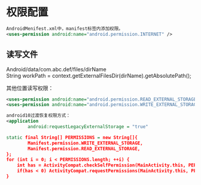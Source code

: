 # 权限配置

```xml
AndroidMenifest.xml中，manifest标签内添加权限。
<uses-permission android:name="android.permission.INTERNET" />
```

## 读写文件

Android/data/com.abc.def/files/dirName  
String workPath = context.getExternalFilesDir(dirName).getAbsolutePath();

其他位置读写权限：  
```xml
<uses-permission android:name="android.permission.READ_EXTERNAL_STORAGE"></uses-permission>
<uses-permission android:name="android.permission.WRITE_EXTERNAL_STORAGE"></uses-permission>

android10过渡恢复权限方式：
<application
        android:requestLegacyExternalStorage = "true"

static final String[] PERMISSIONS = new String[]{
        Manifest.permission.WRITE_EXTERNAL_STORAGE,
        Manifest.permission.READ_EXTERNAL_STORAGE,
};
for (int i = 0; i < PERMISSIONS.length; ++i) {
    int has = ActivityCompat.checkSelfPermission(MainActivity.this, PERMISSIONS[i]);
    if(has < 0) ActivityCompat.requestPermissions(MainActivity.this, PERMISSIONS, i);
}
```